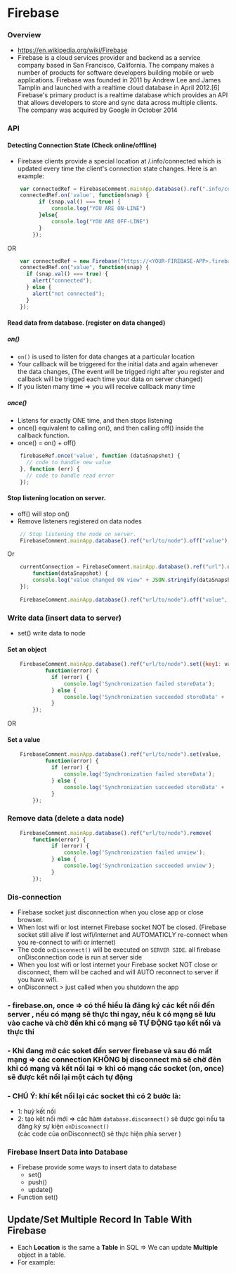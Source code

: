 # Firebase

### Overview
  - https://en.wikipedia.org/wiki/Firebase
  - Firebase is a cloud services provider and backend as a service company based in San Francisco, California. The company makes a number of products for software developers building mobile or web applications. Firebase was founded in 2011 by Andrew Lee and James Tamplin and launched with a realtime cloud database in April 2012.[6] Firebase's primary product is a realtime database which provides an API that allows developers to store and sync data across multiple clients. The company was acquired by Google in October 2014
  

### API

#### Detecting Connection State (Check online/offline)
- Firebase clients provide a special location at /.info/connected which is updated every time the client's connection state changes. Here is an example: 

```js
	var connectedRef = FirebaseComment.mainApp.database().ref(".info/connected");
	connectedRef.on('value', function(snap) {
		  if (snap.val() === true) {
			  console.log("YOU ARE ON-LINE")
		  }else{
			  console.log("YOU ARE OFF-LINE")
		  }
		});
```
OR 
```js
	var connectedRef = new Firebase("https://<YOUR-FIREBASE-APP>.firebaseio.com/.info/connected");
	connectedRef.on("value", function(snap) {
	  if (snap.val() === true) {
	    alert("connected");
	  } else {
	    alert("not connected");
	  }
	});
```

#### Read data from database. (register on data changed)

##### on()
  - `on()` is used to listen for data changes at a particular location
  - Your callback will be triggered for the initial data and again whenever the data changes, (The event will be trigged right after you register and callback will be trigged each time your data on server changed)
  - If you listen many time => you will receive callback many time
 
##### once()
  - Listens for exactly ONE time, and then stops listening
  - once()  equivalent to calling on(), and then calling off() inside the callback function.
  - once() = on() + off()
  
```js
	firebaseRef.once('value', function (dataSnapshot) {
	  // code to handle new value
	}, function (err) {
	  // code to handle read error
	});
```

#### Stop listening location on server.
  - off() will stop on()
  - Remove listeners registered on data nodes

```js
    // Stop listening the node on server.
    FirebaseComment.mainApp.database().ref("url/to/node").off("value");
```

Or

```js
	currentConnection = FirebaseComment.mainApp.database().ref("url").on("value",
	    function(dataSnapshot) {
		console.log("value changed ON view" + JSON.stringify(dataSnapshot.val()));
	});		
	
	FirebaseComment.mainApp.database().ref("url/to/node").off("value", currentConnection);
```

### Write data (insert data to server)
  - set() write data to node
  

#### Set an object
```js
	FirebaseComment.mainApp.database().ref("url/to/node").set({key1: value1, key2: value2},
		    function(error) {
			  if (error) {
			      console.log('Synchronization failed storeData');
			  } else {
			      console.log('Synchronization succeeded storeData' + 
			  }
		});
```

OR

#### Set a value
```js
	FirebaseComment.mainApp.database().ref("url/to/node").set(value,
		    function(error) {
			  if (error) {
			      console.log('Synchronization failed storeData');
			  } else {
			      console.log('Synchronization succeeded storeData' + 
			  }
		});
```
### Remove data (delete a data node)

```js
	FirebaseComment.mainApp.database().ref("url/to/node").remove(
		function(error) {
			  if (error) {
			      console.log('Synchronization failed unview');
			  } else {
			      console.log('Synchronization succeeded unview');
			  }
		});
```

### Dis-connection
  - Firebase socket just disconnection when you close app or close browser.
  - When lost wifi or lost internet Firebase socket NOT be closed. (Firebase socket still alive if lost wifi/internet and AUTOMATICLY re-connect when you re-connect to wifi or internet)
  - The code `onDisconnect()` will be executed on `SERVER SIDE`. all firebase onDisconnection code is run at server side
  - When you lost wifi or lost internet your Firebase socket NOT close or disconnect, them will be cached and will AUTO reconnect to server if you have wifi.
  - onDisconnect > just called when you shutdown the app
 

### - firebase.on, once => có thể hiểu là đăng ký các kết nối đến server , nếu có mạng sẽ thực thi ngay, nếu k có mạng sẽ lưu vào cache và chờ đến khi có mạng sẽ TỰ ĐỘNG tạo kết nối và thực thi

### - Khi đang mở các soket đến server firebase và sau đó mất mạng => các connection KHÔNG bị disconnect mà sẽ chờ đên khi có mạng và kết nối lại => khi có mạng các socket (on, once) sẽ được kết nối lại một cách tự động 

### - CHÚ Ý: khí kết nối lại các socket thì có 2 bước là: 
  - 1: huỷ kết nối
  - 2: tạo kêt nối mới 
 => các hàm `database.disconnect()` sẽ được gọi nếu ta đăng ký sự kiện `onDisconnect()`  
(các code của onDisconnect() sẽ thực hiện phía server )

### Firebase Insert Data into Database
  - Firebase provide some ways to insert data to database
    - set()
    - push()
    - update()
  - Function set()
  
## Update/Set Multiple Record In Table With Firebase

  - Each **Location** is the same a **Table** in SQL => We can update **Multiple** object in a table.
  - For example:
  
  ```xml
        
  
  ```  

